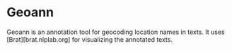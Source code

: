 # Geoann

Geoann is an annotation tool for geocoding location names in texts. It uses [Brat][brat.nlplab.org] for visualizing the annotated texts.
